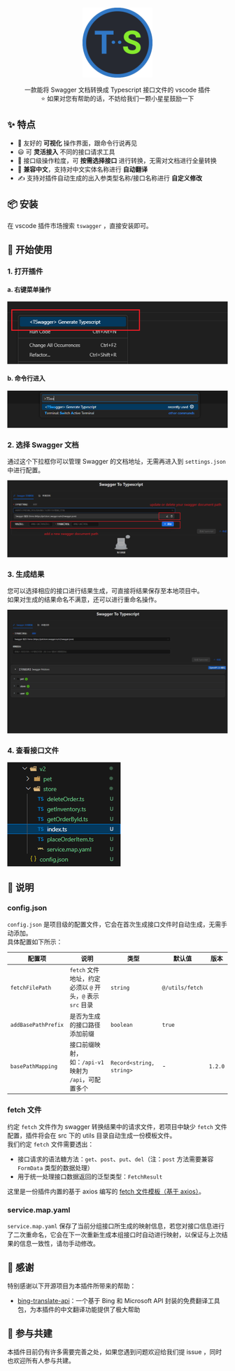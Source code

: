 <p align="center">
    <img width="160" height="160" src="./assets/images/logo.png">
</p>

<p align="center">
一款能将 Swagger 文档转换成 Typescript 接口文件的 vscode 插件 <br />
⭐ 如果对您有帮助的话，不妨给我们一颗小星星鼓励一下
</p>

## ✨ 特点

- 👀 友好的 **可视化** 操作界面，跟命令行说再见
- 😃 可 **灵活接入** 不同的接口请求工具
- 🧮 接口级操作粒度，可 **按需选择接口** 进行转换，无需对文档进行全量转换
- 📑 **兼容中文**，支持对中文实体名称进行 **自动翻译**
- ✍️ 支持对插件自动生成的出入参类型名称/接口名称进行 **自定义修改**

## 📦 安装

在 vscode 插件市场搜索 `tswagger` ，直接安装即可。

## 🔨 开始使用

### 1. 打开插件

#### a. 右键菜单操作

![右键菜单进入](assets/images/readme/enterFromMenu.png)

#### b. 命令行进入

![命令行进入](assets/images/readme/enterFromCommand.png)

### 2. 选择 Swagger 文档

通过这个下拉框你可以管理 Swagger 的文档地址，无需再进入到 `settings.json` 中进行配置。

![Swagger 文档地址管理下拉框](assets/images/readme/manageSwaggerUrl.png)

### 3. 生成结果

您可以选择相应的接口进行结果生成，可直接将结果保存至本地项目中。  
如果对生成的结果命名不满意，还可以进行重命名操作。

![生成TS操作过程](assets/images/readme/generateTs.gif)

### 4. 查看接口文件

![生成结果](assets/images/readme/serviceFile.png)

## 📃 说明

### config.json

`config.json` 是项目级的配置文件，它会在首次生成接口文件时自动生成，无需手动添加。  
具体配置如下所示：

| 配置项              | 说明                                                       | 类型                     | 默认值          | 版本    |
| ------------------- | ---------------------------------------------------------- | ------------------------ | --------------- | ------- |
| `fetchFilePath`     | `fetch` 文件地址，约定必须以 `@` 开头，`@` 表示 `src` 目录 | `string`                 | `@/utils/fetch` |         |
| `addBasePathPrefix` | 是否为生成的接口路径添加前缀                               | `boolean`                | `true`          |         |
| `basePathMapping`   | 接口前缀映射，如：`/api-v1` 映射为 `/api`，可配置多个      | `Record<string, string>` | -               | `1.2.0` |

### fetch 文件

约定 `fetch` 文件作为 swagger 转换结果中的请求文件，若项目中缺少 `fetch` 文件配置，插件将会在 src 下的 utils 目录自动生成一份模板文件。  
我们约定 `fetch` 文件需要透出：

- 接口请求的语法糖方法：`get`、`post`、`put`、`del`（注：`post` 方法需要兼容 `FormData` 类型的数据处理）
- 用于统一处理接口数据返回的泛型类型：`FetchResult`

这里是一份插件内置的基于 axios 编写的 [fetch 文件模板（基于 axios）](./src/requestTemplates/axios.ts)。

### service.map.yaml

`service.map.yaml` 保存了当前分组接口所生成的映射信息，若您对接口信息进行了二次重命名，它会在下一次重新生成本组接口时自动进行映射，以保证与上次结果的信息一致性，请勿手动修改。

## 🌹 感谢

特别感谢以下开源项目为本插件所带来的帮助：

- [bing-translate-api](https://github.com/plainheart/bing-translate-api)：一个基于 Bing 和 Microsoft API 封装的免费翻译工具包，为本插件的中文翻译功能提供了极大帮助

## 🤝 参与共建

本插件目前仍有许多需要完善之处，如果您遇到问题欢迎给我们提 issue ，同时也欢迎所有人参与共建。
